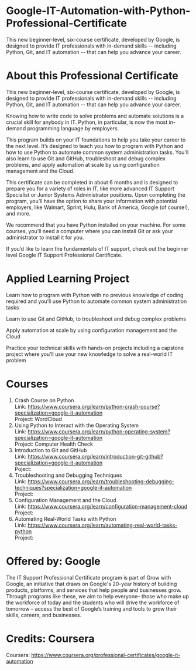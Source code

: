 # Google-IT-Automation-with-Python-Professional-Certificate
This new beginner-level, six-course certificate, developed by Google, is designed to provide IT professionals with in-demand skills -- including Python, Git, and IT automation -- that can help you advance your career.

# About this Professional Certificate
This new beginner-level, six-course certificate, developed by Google, is designed to provide IT professionals with in-demand skills -- including Python, Git, and IT automation -- that can help you advance your career.

Knowing how to write code to solve problems and automate solutions is a crucial skill for anybody in IT. Python, in particular, is now the most in-demand programming language by employers.

This program builds on your IT foundations to help you take your career to the next level. It’s designed to teach you how to program with Python and how to use Python to automate common system administration tasks. You'll also learn to use Git and GitHub, troubleshoot and debug complex problems, and apply automation at scale by using configuration management and the Cloud.

This certificate can be completed in about 6 months and is designed to prepare you for a variety of roles in IT, like more advanced IT Support Specialist or Junior Systems Administrator positions. Upon completing the program, you’ll have the option to share your information with potential employers, like Walmart, Sprint, Hulu, Bank of America, Google (of course!), and more.

We recommend that you have Python installed on your machine. For some courses, you’ll need a computer where you can install Git or ask your administrator to install it for you.

If you’d like to learn the fundamentals of IT support, check out the beginner level Google IT Support Professional Certificate.

# Applied Learning Project
Learn how to program with Python with no previous knowledge of coding required and you’ll use Python to automate common system administration tasks

Learn to use Git and GitHub, to troubleshoot and debug complex problems

Apply automation at scale by using configuration management and the Cloud

Practice your technical skills with hands-on projects including a capstone project where you’ll use your new knowledge to solve a real-world IT problem

# Courses
1. Crash Course on Python  
    Link: https://www.coursera.org/learn/python-crash-course?specialization=google-it-automation   
    Project: WordCloud  
2. Using Python to Interact with the Operating System  
    Link: https://www.coursera.org/learn/python-operating-system?specialization=google-it-automation  
    Project: Computer Health Check  
3. Introduction to Git and GitHub  
    Link: https://www.coursera.org/learn/introduction-git-github?specialization=google-it-automation  
    Poject:   
4. Troubleshooting and Debugging Techniques  
    Link: https://www.coursera.org/learn/troubleshooting-debugging-techniques?specialization=google-it-automation  
    Project:  
5. Configuration Management and the Cloud  
    Link: https://www.coursera.org/learn/configuration-management-cloud  
    Project:  
6. Automating Real-World Tasks with Python  
    Link: https://www.coursera.org/learn/automating-real-world-tasks-python  
    Project:  

# Offered by: Google
The IT Support Professional Certificate program is part of Grow with Google, an initiative that draws on Google's 20-year history of building products, platforms, and services that help people and businesses grow. Through programs like these, we aim to help everyone– those who make up the workforce of today and the students who will drive the workforce of tomorrow – access the best of Google’s training and tools to grow their skills, careers, and businesses.

# Credits: Coursera
Coursera: https://www.coursera.org/professional-certificates/google-it-automation
